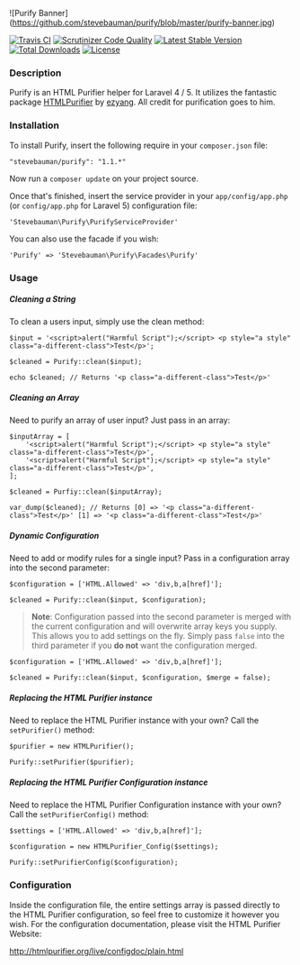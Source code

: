 ![Purify Banner]
(https://github.com/stevebauman/purify/blob/master/purify-banner.jpg)

[![Travis CI](https://img.shields.io/travis/stevebauman/purify.svg?style=flat-square)](https://travis-ci.org/stevebauman/purify)
[![Scrutinizer Code Quality](https://img.shields.io/scrutinizer/g/stevebauman/purify.svg?style=flat-square)](https://scrutinizer-ci.com/g/stevebauman/purify/?branch=master)
[![Latest Stable Version](https://img.shields.io/packagist/v/stevebauman/purify.svg?style=flat-square)](https://packagist.org/packages/stevebauman/purify)
[![Total Downloads](https://img.shields.io/packagist/dt/stevebauman/purify.svg?style=flat-square)](https://packagist.org/packages/stevebauman/purify)
[![License](https://img.shields.io/packagist/l/stevebauman/purify.svg?style=flat-square)](https://packagist.org/packages/stevebauman/purify)

### Description

Purify is an HTML Purifier helper for Laravel 4 / 5. It utilizes the fantastic package [HTMLPurifier](https://github.com/ezyang/htmlpurifier)
by [ezyang](https://github.com/ezyang). All credit for purification goes to him.

### Installation

To install Purify, insert the following require in your `composer.json` file:

    "stevebauman/purify": "1.1.*"

Now run a `composer update` on your project source.

Once that's finished, insert the service provider in your `app/config/app.php`
(or `config/app.php` for Laravel 5) configuration file:

    'Stevebauman\Purify\PurifyServiceProvider'
    
You can also use the facade if you wish:

    'Purify' => 'Stevebauman\Purify\Facades\Purify'

### Usage

##### Cleaning a String

To clean a users input, simply use the clean method:

    $input = '<script>alert("Harmful Script");</script> <p style="a style" class="a-different-class">Test</p>';
    
    $cleaned = Purify::clean($input);
    
    echo $cleaned; // Returns '<p class="a-different-class">Test</p>'

##### Cleaning an Array

Need to purify an array of user input? Just pass in an array:

    $inputArray = [
        '<script>alert("Harmful Script");</script> <p style="a style" class="a-different-class">Test</p>',
        '<script>alert("Harmful Script");</script> <p style="a style" class="a-different-class">Test</p>',
    ];
    
    $cleaned = Purfiy::clean($inputArray);
    
    var_dump($cleaned); // Returns [0] => '<p class="a-different-class">Test</p>' [1] => '<p class="a-different-class">Test</p>'

##### Dynamic Configuration

Need to add or modify rules for a single input? Pass in a configuration array into the second parameter:

    $configuration = ['HTML.Allowed' => 'div,b,a[href]'];
    
    $cleaned = Purify::clean($input, $configuration);

> **Note**: Configuration passed into the second parameter is merged with the current configuration and will overwrite array keys you supply.
This allows you to add settings on the fly. Simply pass `false` into the third parameter if you **do not** want the configuration merged.

    $configuration = ['HTML.Allowed' => 'div,b,a[href]'];
    
    $cleaned = Purify::clean($input, $configuration, $merge = false);

##### Replacing the HTML Purifier instance

Need to replace the HTML Purifier instance with your own? Call the `setPurifier()` method:
    
    $purifier = new HTMLPurifier();
    
    Purify::setPurifier($purifier);

##### Replacing the HTML Purifier Configuration instance

Need to replace the HTML Purifier Configuration instance with your own? Call the `setPurifierConfig()` method:
    
    $settings = ['HTML.Allowed' => 'div,b,a[href]'];

    $configuration = new HTMLPurifier_Config($settings);
    
    Purify::setPurifierConfig($configuration);

### Configuration

Inside the configuration file, the entire settings array is passed directly to the HTML Purifier configuration, so feel
free to customize it however you wish. For the configuration documentation, please visit the HTML Purifier Website:

http://htmlpurifier.org/live/configdoc/plain.html

